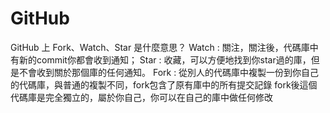 # GitHub
GitHub 上 Fork、Watch、Star 是什麼意思？
Watch : 關注，關注後，代碼庫中有新的commit你都會收到通知；
Star : 收藏，可以方便地找到你star過的庫，但是不會收到關於那個庫的任何通知。
Fork : 從別人的代碼庫中複製一份到你自己的代碼庫，與普通的複製不同，fork包含了原有庫中的所有提交記錄
       fork後這個代碼庫是完全獨立的，屬於你自己，你可以在自己的庫中做任何修改



